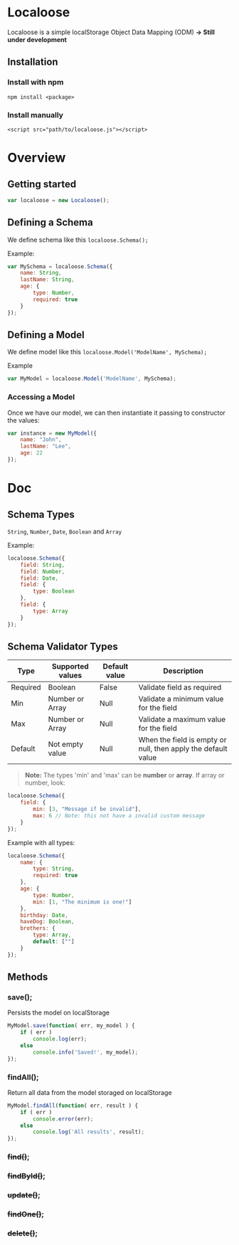 # Localoose
Localoose is a simple localStorage Object Data Mapping (ODM)
**-> Still under development**

## Installation
### Install with npm
```
npm install <package>
```
### Install manually
```
<script src="path/to/localoose.js"></script>
```
# Overview

## Getting started
```javascript
var localoose = new Localoose();
```

## Defining a Schema
We define schema like this `localoose.Schema();`

Example:

```javascript
var MySchema = localoose.Schema({
    name: String,
    lastName: String,
    age: {
        type: Number,
        required: true
    }
});
```

## Defining a Model
We define model like this `localoose.Model('ModelName', MySchema);`

Example

```javascript
var MyModel = localoose.Model('ModelName', MySchema);
```

### Accessing a Model
Once we have our model, we can then instantiate it passing to constructor the values:

```javascript
var instance = new MyModel({
    name: "John",
    lastName: "Lee",
    age: 22
});
```
# Doc
## Schema Types
`String`, `Number`, `Date`, `Boolean` and `Array`

Example:

```javascript
localoose.Schema({
    field: String,
    field: Number,
    field: Date,
    field: {
        type: Boolean
    },
    field: {
        type: Array
    }
});
```

## Schema Validator Types
| Type  | Supported values  | Default value  | Description |
|---|---|---|----|
| Required  | Boolean  | False  | Validate field as required |
| Min  | Number or Array  | Null  | Validate a minimum value for the field |
| Max  | Number or Array  | Null  | Validate a maximum value for the field |
| Default | Not empty value  | Null  | When the field is empty or null, then apply the default value |

> **Note:** The types 'min' and 'max' can be **number** or **array**. If array or number, look:
```javascript
localoose.Schema({
    field: {
        min: [3, "Message if be invalid"],
        max: 6 // Note: this not have a invalid custom message
    }
});
```

Example with all types:


```javascript
localoose.Schema({
    name: {
        type: String,
        required: true
    },
    age: {
        type: Number,
        min: [1, "The minimum is one!"]
    },
    birthday: Date,
    haveDog: Boolean,
    brothers: {
        type: Array,
        default: [""]
    }
});
```

## Methods

### save();
Persists the model on localStorage

```javascript
MyModel.save(function( err, my_model ) {
    if ( err )
        console.log(err);
    else
        console.info('Saved!', my_model);    
});
```

### findAll();
Return all data from the model storaged on localStorage

```javascript
MyModel.findAll(function( err, result ) {
    if ( err )
        console.error(err);
    else
        console.log('All results', result);
});
```

### ~~find()~~;

### ~~findById()~~;

### ~~update()~~;

### ~~findOne()~~;

### ~~delete()~~;
